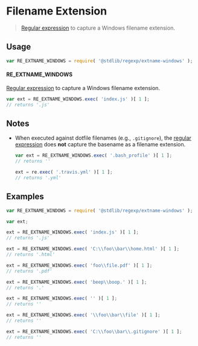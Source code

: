 # Filename Extension

> [Regular expression][regexp] to capture a Windows filename extension.

<section class="usage">

## Usage

```javascript
var RE_EXTNAME_WINDOWS = require( '@stdlib/regexp/extname-windows' );
```

#### RE_EXTNAME_WINDOWS

[Regular expression][regexp] to capture a Windows filename extension.

```javascript
var ext = RE_EXTNAME_WINDOWS.exec( 'index.js' )[ 1 ];
// returns '.js'
```

</section>

<!-- /.usage -->

<section class="notes">

## Notes

-   When executed against dotfile filenames (e.g., `.gitignore`), the [regular expression][regexp] does **not** capture the basename as a filename extension.

    ```javascript
    var ext = RE_EXTNAME_WINDOWS.exec( '.bash_profile' )[ 1 ];
    // returns ''

    ext = re.exec( '.travis.yml' )[ 1 ];
    // returns '.yml'
    ```

</section>

<!-- /.notes -->

<section class="examples">

## Examples

<!-- eslint no-undef: "error" -->

```javascript
var RE_EXTNAME_WINDOWS = require( '@stdlib/regexp/extname-windows' );

var ext;

ext = RE_EXTNAME_WINDOWS.exec( 'index.js' )[ 1 ];
// returns '.js'

ext = RE_EXTNAME_WINDOWS.exec( 'C:\\foo\\bar\\home.html' )[ 1 ];
// returns '.html'

ext = RE_EXTNAME_WINDOWS.exec( 'foo\\file.pdf' )[ 1 ];
// returns '.pdf'

ext = RE_EXTNAME_WINDOWS.exec( 'beep\\boop.' )[ 1 ];
// returns '.'

ext = RE_EXTNAME_WINDOWS.exec( '' )[ 1 ];
// returns ''

ext = RE_EXTNAME_WINDOWS.exec( '\\foo\\bar\\file' )[ 1 ];
// returns ''

ext = RE_EXTNAME_WINDOWS.exec( 'C:\\foo\\bar\\.gitignore' )[ 1 ];
// returns ''
```

</section>

<!-- /.examples -->

<section class="links">

[regexp]: https://developer.mozilla.org/en-US/docs/Web/JavaScript/Guide/Regular_Expressions

</section>

<!-- /.links -->
